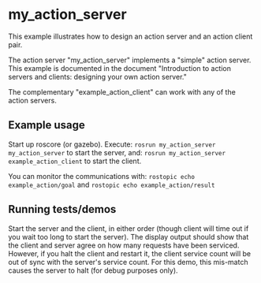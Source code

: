 # my_action_server

This example illustrates how to design an action server and an action client pair.

The action server "my_action_server" implements a "simple" action server.  This example is documented in the document "Introduction to action servers and clients:  designing your own action server."

The complementary "example_action_client" can work with any of the action servers.


## Example usage
Start up roscore (or gazebo).  Execute:
`rosrun my_action_server my_action_server` to start the server, and:
`rosrun my_action_server example_action_client` to start the client.

You can monitor the communications with:
`rostopic echo example_action/goal`
and
`rostopic echo example_action/result`


## Running tests/demos
Start the server and the client, in either order (though client will time out if you wait too long to start the server).  The display output should
show that the client and server agree on how many requests have been serviced.  However, if you halt the client and restart it, the client service
count will be out of sync with the server's service count.  For this demo, this mis-match causes the server to halt (for debug purposes only).
